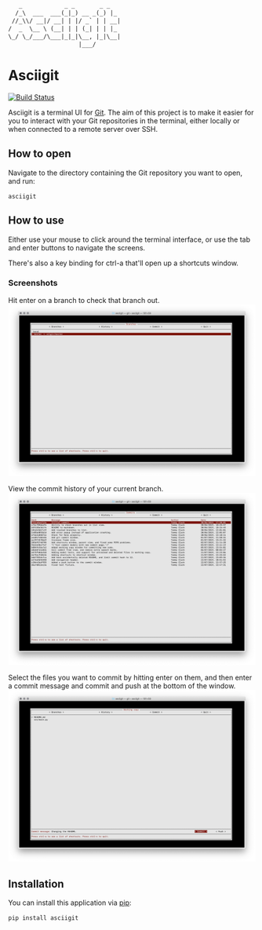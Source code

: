        _            _ _       _ _   
      /_\  ___  ___(_|_) __ _(_) |_ 
     //_\\/ __|/ __| | |/ _` | | __|
    /  _  \__ \ (__| | | (_| | | |_ 
    \_/ \_/___/\___|_|_|\__, |_|\__|
                        |___/       
          
# Asciigit
[![Build Status](https://travis-ci.com/tommyclark/asciigit.svg?token=YfxAsFSSF6uMWM3sNFjo&branch=master)](https://travis-ci.com/tommyclark/asciigit)              

Asciigit is a terminal UI for [Git](https://git-scm.com). The aim of this project is to make it easier
for you to interact with your Git repositories in the terminal, either
locally or when connected to a remote server over SSH.

## How to open
Navigate to the directory containing the Git repository you want to open, and
run:

```shell
asciigit
```

## How to use
Either use your mouse to click around the terminal interface, or use the tab 
and enter buttons to navigate the screens.

There's also a key binding for ctrl-a that'll open up a shortcuts window.

### Screenshots
Hit enter on a branch to check that branch out.
![terminal git client branch screenshot](assets/branches.png "Asciigit branch window")

View the commit history of your current branch.
![terminal git client commit screenshot](assets/commits.png "Asciigit commits window")

Select the files you want to commit by hitting enter on them,
and then enter a commit message and commit and push at the bottom
of the window.
![terminal git client working copy screenshot](assets/working-copy.png "Asciigit working copy window")

## Installation
You can install this application via [pip](https://pip.pypa.io/en/stable/installing):
```
pip install asciigit
```
